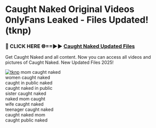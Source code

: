 # Caught Naked Original Videos 0nlyFans Leaked - Files Updated! (tknp)

<h3>🔴 CLICK HERE 🌐==►► <a href="https://tinyurl.com/yckcrads" rel="nofollow">Caught Naked Updated Files</a></h3>

Get Caught Naked and all content. Now you can access all videos and pictures of Caught Naked. New Updated Files 2025!

[![tknp](https://i.imgur.com/hpKpOFt.gif)](https://tinyurl.com/yckcrads)
mom caught naked<br>
women caught naked<br>
caught in public naked<br>
caught naked in public<br>
sister caught naked<br>
naked mom caught<br>
wife caught naked<br>
teenager caught naked<br>
caught naked mom<br>
caught public naked